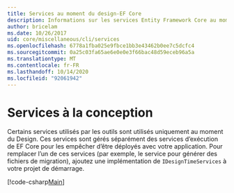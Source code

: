 ```yaml
---
title: Services au moment du design-EF Core
description: Informations sur les services Entity Framework Core au moment de la conception
author: bricelam
ms.date: 10/26/2017
uid: core/miscellaneous/cli/services
ms.openlocfilehash: 6778a1fba025e9fbce1bb3e43462b0ee7c5dcfc4
ms.sourcegitcommit: 0a25c03fa65ae6e0e0e3f66bac48d59eceb96a5a
ms.translationtype: MT
ms.contentlocale: fr-FR
ms.lasthandoff: 10/14/2020
ms.locfileid: "92061942"
---
```

# <a name="design-time-services"></a>Services à la conception

Certains services utilisés par les outils sont utilisés uniquement au moment du Design. Ces services sont gérés séparément des services d’exécution de EF Core pour les empêcher d’être déployés avec votre application. Pour remplacer l’un de ces services (par exemple, le service pour générer des fichiers de migration), ajoutez une implémentation de `IDesignTimeServices` à votre projet de démarrage.

[!code-csharp[Main](../../../../samples/core/Miscellaneous/CommandLine/DesignTimeServices.cs)]
